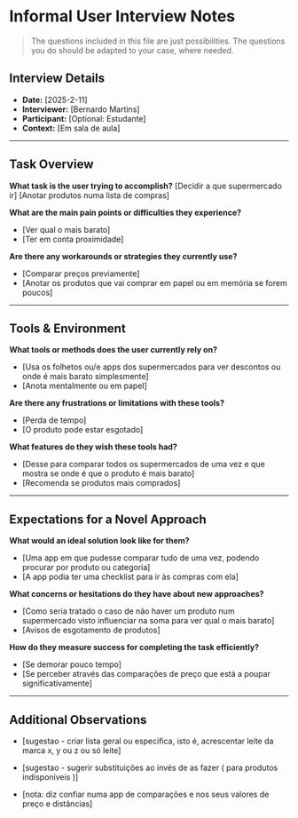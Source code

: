 # Informal User Interview Notes 

> 	The questions included in this file are just possibilities. The questions you do should be adapted to your case, where needed.

## Interview Details 
- **Date:** [2025-2-11] 
- **Interviewer:** [Bernardo Martins] 
- **Participant:** [Optional: Estudante] 
- **Context:** [Em sala de aula] 

--- 
## Task Overview 

 **What task is the user trying to accomplish?** 
[Decidir a que supermercado ir] 
[Anotar produtos numa lista de compras]

**What are the main pain points or difficulties they experience?** 
- [Ver qual o mais barato] 
- [Ter em conta proximidade] 

**Are there any workarounds or strategies they currently use?** 
- [Comparar preços previamente]
- [Anotar os produtos que vai comprar em papel ou em memória se forem poucos]


---- 
## Tools & Environment 
**What tools or methods does the user currently rely on?** 
- [Usa os folhetos ou/e apps dos supermercados para ver descontos ou onde é mais barato simplesmente]
- [Anota mentalmente ou em papel]  

**Are there any frustrations or limitations with these tools?** 
- [Perda de tempo] 
- [O produto pode estar esgotado] 

**What features do they wish these tools had?** 
- [Desse para comparar todos os supermercados de uma vez e que mostra se onde é que o produto é mais barato] 
- [Recomenda se produtos mais comprados] 
--- 
## Expectations for a Novel Approach 

**What would an ideal solution look like for them?** 
- [Uma app em que pudesse comparar tudo de uma vez, podendo procurar por produto ou categoria]
- [A app podia ter uma checklist para ir às compras com ela] 

**What concerns or hesitations do they have about new approaches?** 
- [Como seria tratado o caso de não haver um produto num supermercado visto influenciar na soma para ver qual o mais barato] 
- [Avisos de esgotamento de produtos] 

**How do they measure success for completing the task efficiently?** 
- [Se demorar pouco tempo]
- [Se perceber através das comparações de preço que está a poupar significativamente] 

--- 
## Additional Observations 
- [sugestao - criar lista geral ou especifica, isto é, acrescentar leite da marca x, y ou z ou só leite]
- [sugestao - sugerir substituições ao invés de as fazer ( para produtos indisponíveis )]

- [nota: diz confiar numa app de comparações e nos seus valores de preço e distâncias]